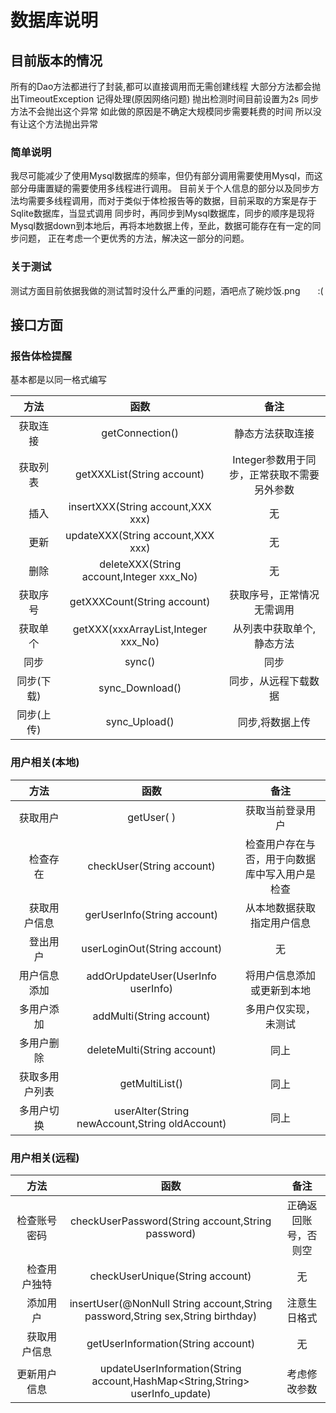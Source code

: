 # 数据库说明

## 目前版本的情况

所有的Dao方法都进行了封装,都可以直接调用而无需创建线程
大部分方法都会抛出TimeoutException 记得处理(原因网络问题) 抛出检测时间目前设置为2s
同步方法不会抛出这个异常 如此做的原因是不确定大规模同步需要耗费的时间 所以没有让这个方法抛出异常


### 简单说明

我尽可能减少了使用Mysql数据库的频率，但仍有部分调用需要使用Mysql，而这部分毋庸置疑的需要使用多线程进行调用。
目前关于个人信息的部分以及同步方法均需要多线程调用，而对于类似于体检报告等的数据，目前采取的方案是存于Sqlite数据库，当显式调用
同步时，再同步到Mysql数据库，同步的顺序是现将Mysql数据down到本地后，再将本地数据上传，至此，数据可能存在有一定的同步问题，
正在考虑一个更优秀的方法，解决这一部分的问题。

### 关于测试

测试方面目前依据我做的测试暂时没什么严重的问题，酒吧点了碗炒饭.png　　:(

## 接口方面

### 报告体检提醒
基本都是以同一格式编写

|   方法   |                    函数                    |            备注             |
|:------:|:----------------------------------------:|:-------------------------:|
|  获取连接  |             getConnection()              |         静态方法获取连接          |
|  获取列表  |        getXXXList(String account)        | Integer参数用于同步，正常获取不需要另外参数 |
| 　插入　　  |    insertXXX(String account,XXX xxx)     |             无             |
| 　更新　　  |    updateXXX(String account,XXX xxx)     |             无             |
| 　删除　　  | deleteXXX(String account,Integer xxx_No) |             无             |
|  获取序号  |       getXXXCount(String account)        |       获取序号，正常情况无需调用       |
|  获取单个  |   getXXX(xxxArrayList,Integer xxx_No)    |       从列表中获取单个,静态方法       |
|   同步   |                  sync()                  |            同步             |
| 同步(下载) |             sync_Download()              |        同步，从远程下载数据         |
| 同步(上传) |              sync_Upload()               |         同步,将数据上传          |

### 用户相关(本地)

|    方法     |                       函数                        |           备注            |
|:---------:|:-----------------------------------------------:|:-----------------------:|
|   获取用户    |                   getUser( )                    |        获取当前登录用户         |
|  　检查存在　　  |            checkUser(String account)            | 检查用户存在与否，用于向数据库中写入用户是检查 |
| 　获取用户信息　　 |           gerUserInfo(String account)           |      从本地数据获取指定用户信息      |
|  　登出用户　　  |          userLoginOut(String account)           |            无            |
|  用户信息添加   |       addOrUpdateUser(UserInfo userInfo)        |      将用户信息添加或更新到本地      |
|   多用户添加   |            addMulti(String account)             |       多用户仅实现，未测试        |
|   多用户删除   |           deleteMulti(String account)           |           同上            |
|  获取多用户列表  |                 getMultiList()                  |           同上            |
|   多用户切换   | userAlter(String newAccount,String oldAccount)  |           同上            |

### 用户相关(远程)

|    方法     |                                                           函数                                                            |     备注     |
|:---------:|:-----------------------------------------------------------------------------------------------------------------------:|:----------:|
|  检查账号密码   |                                    checkUserPassword(String account,String password)                                    | 正确返回账号，否则空 |
| 　检查用户独特　　 |                                             checkUserUnique(String account)                                             |     无      |
|  　添加用户　　  |                     insertUser(@NonNull String account,String password,String sex,String birthday)                      |   注意生日格式   |
| 　获取用户信息　　 |                                           getUserInformation(String account)                                            |     无      |
|  更新用户信息   |                      updateUserInformation(String account,HashMap<String,String> userInfo_update)                       |   考虑修改参数   |